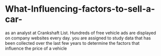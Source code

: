 # What-Influencing-factors-to-sell-a-car-
as an analyst at Crankshaft List. Hundreds of free vehicle ads are displayed on company websites every day. you are assigned to study data that has been collected over the last few years to determine the factors that influence the price of a vehicle

